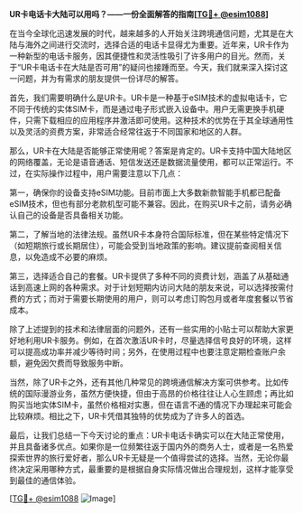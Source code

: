 **UR卡电话卡大陆可以用吗？——一份全面解答的指南[[TG💪+ @esim1088](https://t.me/s/esim1088)]**

在当今全球化迅速发展的时代，越来越多的人开始关注跨境通信问题，尤其是在大陆与海外之间进行交流时，选择合适的电话卡显得尤为重要。近年来，UR卡作为一种新型的电话卡服务，因其便捷性和灵活性吸引了许多用户的目光。然而，关于“UR卡电话卡在大陆是否可用”的疑问也接踵而至。今天，我们就来深入探讨这一问题，并为有需求的朋友提供一份详尽的解答。

首先，我们需要明确什么是UR卡。UR卡是一种基于eSIM技术的虚拟电话卡，它不同于传统的实体SIM卡，而是通过电子形式嵌入设备中。用户无需更换手机硬件，只需下载相应的应用程序并激活即可使用。这种技术的优势在于其全球通用性以及灵活的资费方案，非常适合经常往返于不同国家和地区的人群。

那么，UR卡在大陆是否能够正常使用呢？答案是肯定的。UR卡支持中国大陆地区的网络覆盖，无论是语音通话、短信发送还是数据流量使用，都可以正常运行。不过，在实际操作过程中，用户需要注意以下几点：

第一，确保你的设备支持eSIM功能。目前市面上大多数新款智能手机都已配备eSIM技术，但也有部分老款机型可能不兼容。因此，在购买UR卡之前，请务必确认自己的设备是否具备相关功能。

第二，了解当地的法律法规。虽然UR卡本身符合国际标准，但在某些特定情况下（如短期旅行或长期居住），可能会受到当地政策的影响。建议提前查阅相关信息，以免造成不必要的麻烦。

第三，选择适合自己的套餐。UR卡提供了多种不同的资费计划，涵盖了从基础通话到高速上网的各种需求。对于计划短期内访问大陆的朋友来说，可以选择按需付费的方式；而对于需要长期使用的用户，则可以考虑订购包月或者年度套餐以节省成本。

除了上述提到的技术和法律层面的问题外，还有一些实用的小贴士可以帮助大家更好地利用UR卡服务。例如，在首次激活UR卡时，尽量选择信号良好的环境，这样可以提高成功率并减少等待时间；另外，在使用过程中也要注意定期检查账户余额，避免因欠费而导致服务中断。

当然，除了UR卡之外，还有其他几种常见的跨境通信解决方案可供参考。比如传统的国际漫游业务，虽然方便快捷，但由于高昂的价格往往让人心生顾虑；再比如购买当地实体SIM卡，虽然价格相对实惠，但在语言不通的情况下办理起来可能会比较麻烦。相比之下，UR卡凭借其独特的优势成为了许多人的首选。

最后，让我们总结一下今天讨论的重点：UR卡电话卡确实可以在大陆正常使用，并且具备诸多优点。如果你是一位频繁往返于国内外的商务人士，或者是一名热爱探索世界的旅行爱好者，那么UR卡无疑是一个值得尝试的选择。当然，无论你最终决定采用哪种方式，最重要的是根据自身实际情况做出合理规划，这样才能享受到最佳的通信体验。

[[TG💪+ @esim1088](https://t.me/s/esim1088) ![Image](https://i.postimg.cc/4NQfJmqS/Snipaste-2025-05-13-00-14-12.png)]